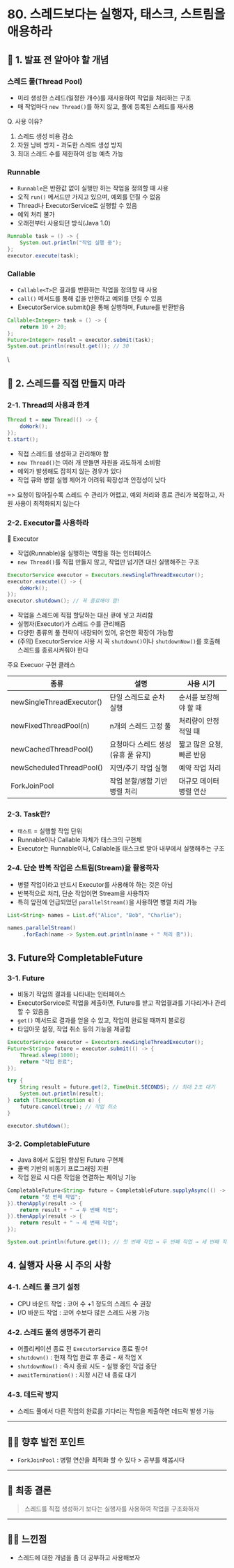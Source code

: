 # 80. 스레드보다는 실행자, 태스크, 스트림을 애용하라

## 📌 1. 발표 전 알아야 할 개념

### 스레드 풀(Thread Pool)

* 미리 생성한 스레드(일정한 개수)를 재사용하여 작업을 처리하는 구조
* 매 작업마다 `new Thread()`를 하지 않고, 풀에 등록된 스레드를 재사용

Q. 사용 이유?

1. 스레드 생성 비용 감소
2. 자원 낭비 방지 - 과도한 스레드 생성 방지
3. 최대 스레드 수를 제한하여 성능 예측 가능

### Runnable

* `Runnable`은 반환값 없이 실행만 하는 작업을 정의할 때 사용
* 오직 `run()` 메서드만 가지고 있으며, 예외를 던질 수 없음
* Thread나 ExecutorService로 실행할 수 있음
* 예외 처리 불가
* 오래전부터 사용되던 방식(Java 1.0)

```java
Runnable task = () -> {
    System.out.println("작업 실행 중");
};
executor.execute(task);
```

### Callable

* `Callable<T>`은 결과를 반환하는 작업을 정의할 때 사용
* `call()` 메서드를 통해 값을 반환하고 예외를 던질 수 있음
* ExecutorService.submit()을 통해 실행하며, Future를 반환받음

```java
Callable<Integer> task = () -> {
    return 10 + 20;
};
Future<Integer> result = executor.submit(task);
System.out.println(result.get()); // 30
```

\


## 📕 2. 스레드를 직접 만들지 마라

### 2-1. Thread의 사용과 한계

```java
Thread t = new Thread(() -> {
    doWork();
});
t.start();
```

* 직접 스레드를 생성하고 관리해야 함
* `new Thread()`는 여러 개 만들면 자원을 과도하게 소비함
* 예외가 발생해도 잡히지 않는 경우가 있다
* 작업 큐와 병렬 실행 제어가 어려워 확장성과 안정성이 낮다

\=> 요청이 많아질수록 스레드 수 관리가 어렵고, 예외 처리와 종료 관리가 복잡하고, 자원 사용이 최적화되지 않는다

### 2-2. Executor를 사용하라

🔧 Executor

* 작업(Runnable)을 실행하는 역할을 하는 인터페이스
* `new Thread()`를 직접 만들지 않고, 작업만 넘기면 대신 실행해주는 구조

```java
ExecutorService executor = Executors.newSingleThreadExecutor();
executor.execute(() -> {
    doWork();
});
executor.shutdown(); // 꼭 종료해야 함!
```

* 작업을 스레드에 직접 할당하는 대신 큐에 넣고 처리함
* 실행자(Executor)가 스레드 수를 관리해줌
* 다양한 종류의 풀 전략이 내장되어 있어, 유연한 확장이 가능함
* (주의) ExecutorService 사용 시 꼭 `shutdown()`이나 `shutdownNow()`를 호출해 스레드를 종료시켜줘야 한다

주요 Execuor 구현 클래스

| 종류                        | 설명                    | 사용 시기           |
| ------------------------- | --------------------- | --------------- |
| newSingleThreadExecutor() | 단일 스레드로 순차 실행         | 순서를 보장해야 할 때    |
| newFixedThreadPool(n)     | n개의 스레드 고정 풀          | 처리량이 안정적일 때     |
| newCachedThreadPool()     | 요청마다 스레드 생성 (유휴 풀 유지) | 짧고 많은 요청, 빠른 반응 |
| newScheduledThreadPool()  | 지연/주기 작업 실행           | 예약 작업 처리        |
| ForkJoinPool              | 작업 분할/병합 기반 병렬 처리     | 대규모 데이터 병렬 연산   |

### 2-3. Task란?

* `태스트` = 실행할 작업 단위
* Runnable이나 Callable 자체가 태스크의 구현체
* Executor는 Runnable이나, Callable을 태스크로 받아 내부에서 실행해주는 구조

### 2-4. 단순 반복 작업은 스트림(Stream)을 활용하자

* 병렬 작업이라고 반드시 Executor를 사용해야 하는 것은 아님
* 반복적으로 처리, 단순 작업이면 Stream을 사용하자
* 특히 앞전에 언급되었던 `parallelStream()`을 사용하면 병렬 처리 가능

```java
List<String> names = List.of("Alice", "Bob", "Charlie");

names.parallelStream()
     .forEach(name -> System.out.println(name + " 처리 중"));
```

## 3. Future와 CompletableFuture

### 3-1. Future

* 비동기 작업의 결과를 나타내는 인터페이스
* ExecutorService로 작업을 제출하면, Future를 받고 작업결과를 기다리거나 관리할 수 있음음
* `get()` 메서드로 결과를 얻을 수 있고, 작업이 완료될 때까지 블로킹
* 타임아웃 설정, 작업 취소 등의 기능을 제공함

```java
ExecutorService executor = Executors.newSingleThreadExecutor();
Future<String> future = executor.submit(() -> {
    Thread.sleep(1000);
    return "작업 완료";
});

try {
    String result = future.get(2, TimeUnit.SECONDS); // 최대 2초 대기
    System.out.println(result);
} catch (TimeoutException e) {
    future.cancel(true); // 작업 취소
}

executor.shutdown();
```

### 3-2. CompletableFuture

* Java 8에서 도입된 향상된 Future 구현체
* 콜백 기반의 비동기 프로그래밍 지원
* 작업 완료 시 다른 작업을 연결하는 체이닝 기능

```java
CompletableFuture<String> future = CompletableFuture.supplyAsync(() -> {
    return "첫 번째 작업";
}).thenApply(result -> {
    return result + " → 두 번째 작업";
}).thenApply(result -> {
    return result + " → 세 번째 작업";
});

System.out.println(future.get()); // 첫 번째 작업 → 두 번째 작업 → 세 번째 작업
```

## 4. 실행자 사용 시 주의 사항

### 4-1. 스레드 풀 크기 설정

* CPU 바운드 작업 : 코어 수 +1 정도의 스레드 수 권장
* I/O 바운드 작업 : 코어 수보다 많은 스레드 사용 가능

### 4-2. 스레드 풀의 생명주기 관리

* 어플리케이션 종료 전 `ExecutorService` 종료 필수!
* `shutdown()` : 현재 작업 완료 후 종료 - 새 작업 X
* `shutdownNow()` : 즉시 종료 시도 - 실행 중인 작업 중단
* `awaitTermination()` : 지정 시간 내 종료 대기

### 4-3. 데드락 방지

* 스레드 풀에서 다른 작업의 완료를 기다리는 작업을 제출하면 데드락 발생 가능

***

## 👍🏼 향후 발전 포인트

* `ForkJoinPool` : 병렬 연산을 최적화 할 수 있다 > 공부를 해봅시다

***

## 🤖 최종 결론

> 스레드를 직접 생성하기 보다는 실행자를 사용하여 작업을 구조화하자

***

## 😶‍🌫️ 느낀점

* 스레드에 대한 개념을 좀 더 공부하고 사용해보자
